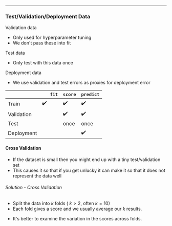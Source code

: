 ***
### Test/Validation/Deployment Data
Validation data
* Only used for hyperparameter tuning
* We don't pass these into fit

Test data
* Only test with this data once

Deployment data
* We use validation and test errors as proxies for deployment error

|            | `   fit` | `score` | `predict` |
| ---------- | -------- | ------- | --------- |
| Train      | ✔️       | ✔️      | ✔️        |
| Validation |          | ✔️      | ✔️        |
| Test       |          | once    | once      |
| Deployment |          |         | ✔️        |
#### Cross Validation
* If the dataset is small then you might end up with a tiny test/validation set
* This causes it so that if you get unlucky it can make it so that it does not represent the data well

###### Solution - Cross Validation
* Split the data into $k$ folds (  $k > 2$, often $k = 10$)
* Each fold gives a score and we usually average our $k$ results.
- It's better to examine the variation in the scores across folds.

